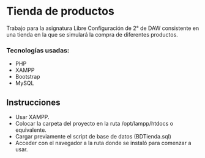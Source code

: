 # Tienda de productos

Trabajo para la asignatura Libre Configuración de 2° de DAW consistente en una tienda en la que se simulará la compra de diferentes productos.

### Tecnologías usadas:
* PHP
* XAMPP
* Bootstrap
* MySQL

## Instrucciones
* Usar XAMPP.
* Colocar la carpeta del proyecto en la ruta /opt/lampp/htdocs o equivalente.
* Cargar previamente el script de base de datos (BDTienda.sql)
* Acceder con el navegador a la ruta donde se instaló para comenzar a usar.